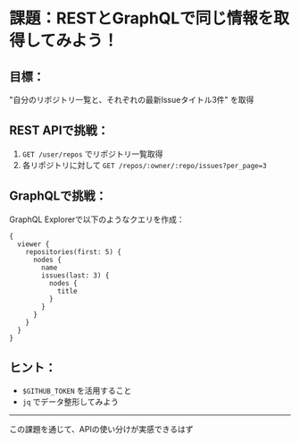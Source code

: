 # 課題：RESTとGraphQLで同じ情報を取得してみよう！

## 目標：
"自分のリポジトリ一覧と、それぞれの最新Issueタイトル3件" を取得

## REST APIで挑戦：
1. `GET /user/repos` でリポジトリ一覧取得
2. 各リポジトリに対して `GET /repos/:owner/:repo/issues?per_page=3`

## GraphQLで挑戦：
GraphQL Explorerで以下のようなクエリを作成：

```
{
  viewer {
    repositories(first: 5) {
      nodes {
        name
        issues(last: 3) {
          nodes {
            title
          }
        }
      }
    }
  }
}
```

## ヒント：
- `$GITHUB_TOKEN` を活用すること
- `jq` でデータ整形してみよう

---

この課題を通じて、APIの使い分けが実感できるはず
